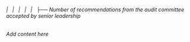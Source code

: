 ###### |   |   |   |   |   ├── Number of recommendations from the audit committee accepted by senior leadership

*Add content here*